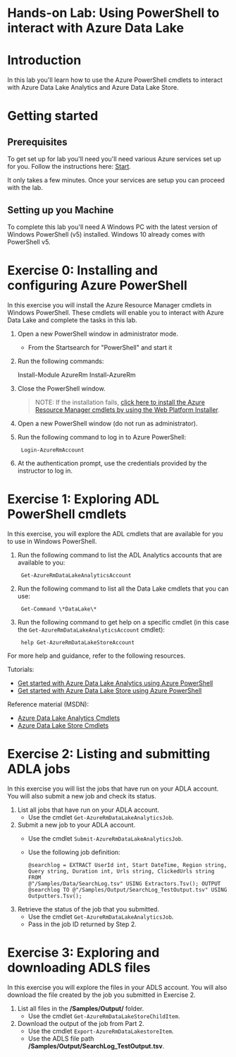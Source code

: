 # Hands-on  Lab: Using PowerShell to interact with Azure Data Lake

# Introduction

In this lab you'll learn how to use the Azure PowerShell cmdlets to interact with Azure Data Lake Analytics and Azure Data Lake Store.

# Getting started


## Prerequisites

To get set up for lab you'll need you'll need various Azure services set up for you. Follow the instructions here: [Start](Start/md). 

It only takes a few minutes. Once your services are setup you can proceed with the lab.


## Setting up you Machine

To complete this lab you'll need A Windows PC  with the latest version of Windows PowerShell (v5) installed. Windows 10 already comes with PowerShell v5.


# Exercise 0: Installing and configuring Azure PowerShell
In this exercise you will install the Azure Resource Manager cmdlets in Windows PowerShell. These cmdlets will enable you to interact with Azure Data Lake and complete the tasks in this lab.

1. Open a new PowerShell window in administrator mode.
   - From the Startsearch for "PowerShell" and start it
   
2. Run the following commands:
     
   	 Install-Module AzureRm
   	 Install-AzureRm
	 
3. Close the PowerShell window.

   > NOTE: If the installation fails, [click here to install the Azure Resource Manager cmdlets by using the Web Platform Installer](https://azure.microsoft.com/en-us/documentation/articles/powershell-install-configure/#step-1-install).

4. Open a new PowerShell window (do not run as administrator).
5. Run the following command to log in to Azure PowerShell:
 
        Login-AzureRmAccount
 
6. At the authentication prompt, use the credentials provided by the instructor to log in.

# Exercise 1: Exploring ADL PowerShell cmdlets
In this exercise, you will explore the ADL cmdlets that are available for you to use in Windows PowerShell.

1. Run the following command to list the ADL Analytics accounts that are available to you:
 
        Get-AzureRmDataLakeAnalyticsAccount
 
2. Run the following command to list all the Data Lake cmdlets that you can use:
 
        Get-Command \*DataLake\*
 
3. Run the following command to get help on a specific cmdlet (in this case the ``Get-AzureRmDataLakeAnalyticsAccount`` cmdlet):
 
        help Get-AzureRmDataLakeStoreAccount
 
For more help and guidance, refer to the following resources.

Tutorials:

* [Get started with Azure Data Lake Analytics using Azure PowerShell](https://azure.microsoft.com/en-us/documentation/articles/data-lake-analytics-get-started-powershell/) 
* [Get started with Azure Data Lake Store using Azure PowerShell](https://azure.microsoft.com/en-us/documentation/articles/data-lake-store-get-started-powershell/)

Reference material (MSDN):

* [Azure Data Lake Analytics Cmdlets](https://msdn.microsoft.com/en-us/library/mt607124.aspx) 
* [Azure Data Lake Store Cmdlets](https://msdn.microsoft.com/en-us/library/mt607120.aspx)

# Exercise 2: Listing and submitting ADLA jobs
In this exercise you will list the jobs that have run on your ADLA account. You will also submit a new job and check its status.

1. List all jobs that have run on your ADLA account.
      * Use the cmdlet ``Get-AzureRmDataLakeAnalyticsJob``.
2. Submit a new job to your ADLA account. 
      * Use the cmdlet ``Submit-AzureRmDataLakeAnalyticsJob``.
      * Use the following job definition:

            @searchlog = EXTRACT UserId int, Start DateTime, Region string,
			Query string, Duration int, Urls string, ClickedUrls string FROM
			@"/Samples/Data/SearchLog.tsv" USING Extractors.Tsv(); OUTPUT
			@searchlog TO @"/Samples/Output/SearchLog_TestOutput.tsv" USING
			Outputters.Tsv();
			
3. Retrieve the status of the job that you submitted. 
      * Use the cmdlet ``Get-AzureRmDataLakeAnalyticsJob``.
      * Pass in the job ID returned by Step 2.

# Exercise 3: Exploring and downloading ADLS files
In this exercise you will explore the files in your ADLS account. You will also download the file created by the job you submitted in Exercise 2.

1. List all files in the **/Samples/Output/** folder. 
      * Use the cmdlet ``Get-AzureRmDataLakeStoreChildItem``.
2.  Download the output of the job from Part 2.
      * Use the cmdlet ``Export-AzureRmDataLakestoreItem``.
      * Use the ADLS file path **/Samples/Output/SearchLog_TestOutput.tsv**.

